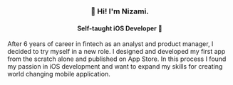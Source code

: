 <h3 align="center">👋 Hi! I'm Nizami.</h3>
<h4 align="center">Self-taught iOS Developer </h4>

<p align="leading">After 6 years of career in fintech as an analyst and product manager, I decided to try myself in a new role. I designed and developed my first app from the scratch alone and published on App Store. In this process I found my passion in iOS development and want to expand my skills for creating world changing mobile application.</p>

<!--
**ThePerfectLegend/ThePerfectLegend** is a ✨ _special_ ✨ repository because its `README.md` (this file) appears on your GitHub profile.

Here are some ideas to get you started:

- 🔭 I’m currently working on ...
- 🌱 I’m currently learning ...
- 👯 I’m looking to collaborate on ...
- 🤔 I’m looking for help with ...
- 💬 Ask me about ...
- 📫 How to reach me: ...
- 😄 Pronouns: ...
- ⚡ Fun fact: ...

-->
